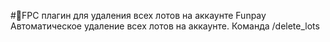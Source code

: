 #🚀FPC плагин для удаления всех лотов на аккаунте Funpay 
Автоматическое удаление всех лотов на аккаунте. Команда /delete_lots